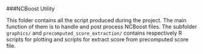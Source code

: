 ###NCBoost Utility

This folder contains all the script produced during the project.
The main function of them is to handle and post process NCBoost files.
The subfolder `graphics/` and `precomputed_score_extraction/` contains respectively R scripts for plotting and scripts for extract score from precomputed score file.
